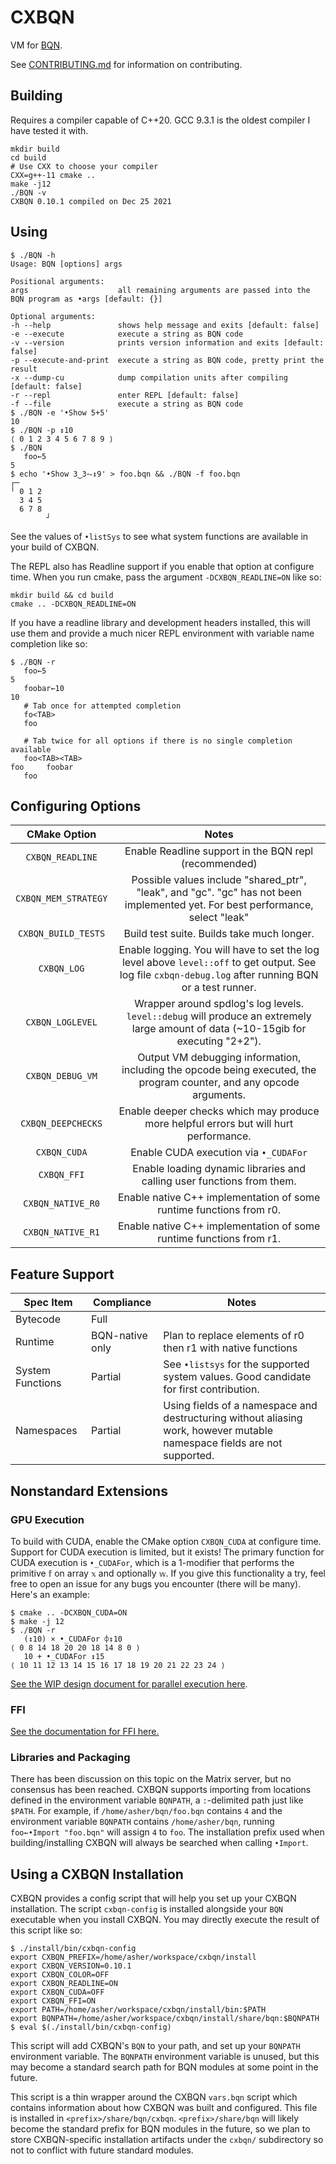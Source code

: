 # CXBQN

VM for [BQN](https://mlochbaum.github.io/BQN/).

See [CONTRIBUTING.md](./CONTRIBUTING.md) for information on contributing.

## Building

Requires a compiler capable of C++20.
GCC 9.3.1 is the oldest compiler I have tested it with.

```console
mkdir build
cd build
# Use CXX to choose your compiler
CXX=g++-11 cmake ..
make -j12
./BQN -v
CXBQN 0.10.1 compiled on Dec 25 2021
```

## Using

```
$ ./BQN -h
Usage: BQN [options] args

Positional arguments:
args                   	all remaining arguments are passed into the BQN program as •args [default: {}]

Optional arguments:
-h --help              	shows help message and exits [default: false]
-e --execute           	execute a string as BQN code
-v --version           	prints version information and exits [default: false]
-p --execute-and-print 	execute a string as BQN code, pretty print the result
-x --dump-cu           	dump compilation units after compiling [default: false]
-r --repl              	enter REPL [default: false]
-f --file              	execute a string as BQN code
$ ./BQN -e '•Show 5+5'
10
$ ./BQN -p ↕10
⟨ 0 1 2 3 4 5 6 7 8 9 ⟩
$ ./BQN
   foo←5
5
$ echo '•Show 3‿3⥊↕9' > foo.bqn && ./BQN -f foo.bqn
┌─
╵ 0 1 2
  3 4 5
  6 7 8
        ┘
```

See the values of `•listSys` to see what system functions are available in your build of CXBQN.

The REPL also has Readline support if you enable that option at configure time.
When you run cmake, pass the argument `-DCXBQN_READLINE=ON` like so:
```console
mkdir build && cd build
cmake .. -DCXBQN_READLINE=ON
```

If you have a readline library and development headers installed, this will use
them and provide a much nicer REPL environment with variable name completion
like so:

```
$ ./BQN -r
   foo←5
5
   foobar←10
10
   # Tab once for attempted completion
   fo<TAB>
   foo

   # Tab twice for all options if there is no single completion available
   foo<TAB><TAB>
foo     foobar
   foo
```

## Configuring Options

|     CMake Option     |                                                                          Notes                                                                          |
|:--------------------:|:-------------------------------------------------------------------------------------------------------------------------------------------------------:|
| `CXBQN_READLINE`     | Enable Readline support in the BQN repl (recommended)                                                                                                   |
| `CXBQN_MEM_STRATEGY` | Possible values include "shared_ptr", "leak", and "gc". "gc" has not been implemented yet. For best performance, select "leak"                          |
| `CXBQN_BUILD_TESTS`  | Build test suite. Builds take much longer.                                                                                                              |
| `CXBQN_LOG`          | Enable logging. You will have to set the log level above `level::off` to get output. See log file `cxbqn-debug.log` after running BQN or a test runner. |
| `CXBQN_LOGLEVEL`     | Wrapper around spdlog's log levels. `level::debug` will produce an extremely large amount of data (~10-15gib for executing "2+2").                      |
| `CXBQN_DEBUG_VM`     | Output VM debugging information, including the opcode being executed, the program counter, and any opcode arguments.                                    |
| `CXBQN_DEEPCHECKS`   | Enable deeper checks which may produce more helpful errors but will hurt performance.                                                                   |
| `CXBQN_CUDA`         | Enable CUDA execution via `•_CUDAFor`                                                                                                                   |
| `CXBQN_FFI`          | Enable loading dynamic libraries and calling user functions from them.                                                                                  |
| `CXBQN_NATIVE_R0`    | Enable native C++ implementation of some runtime functions from r0.                                                                                     |
| `CXBQN_NATIVE_R1`    | Enable native C++ implementation of some runtime functions from r1.                                                                                     |

## Feature Support

| Spec Item          | Compliance      | Notes                                                                                                                                        |
|--------------------|-----------------|----------------------------------------------------------------------------------------------------------------------------------------------|
| Bytecode           | Full            |                                                                                                                                              |
| Runtime            | BQN-native only | Plan to replace elements of r0 then r1 with native functions                                                                                 |
| System Functions   | Partial         | See `•listsys` for the supported system values. Good candidate for first contribution.                                                       |
| Namespaces         | Partial         | Using fields of a namespace and destructuring without aliasing work, however mutable namespace fields are not supported.                     |

## Nonstandard Extensions

### GPU Execution

To build with CUDA, enable the CMake option `CXBQN_CUDA` at configure time.
Support for CUDA execution is limited, but it exists!
The primary function for CUDA execution is `•_CUDAFor`, which is a 1-modifier
that performs the primitive `𝕗` on array `𝕩` and optionally `𝕨`.
If you give this functionality a try, feel free to open an issue for any bugs you encounter (there will be many).
Here's an example:

```console
$ cmake .. -DCXBQN_CUDA=ON
$ make -j 12
$ ./BQN -r
   (↕10) × •_CUDAFor ⌽↕10
⟨ 0 8 14 18 20 20 18 14 8 0 ⟩
   10 + •_CUDAFor ↕15
⟨ 10 11 12 13 14 15 16 17 18 19 20 21 22 23 24 ⟩
```

[See the WIP design document for parallel execution here](./doc/GPU.md).

<!--
|      Extension     | Completion |                                                                     Notes                                                                    |
|:------------------:|:----------:|:--------------------------------------------------------------------------------------------------------------------------------------------:|
| GPU Execution      | Partial       | Plan to add support for primitive operations on data values (chars, numbers, strings, and arrays of any of these) on GPUs in the near future |
| Threaded Execution | None       | Same plan as above. Needs more discussion                                                                                                    |
| Libraries and Packaging | None       | There has been much discussion on this topic in the Matrix server, but little consensus has been reached. The first library-related feature CXBQN will support will likely look like `strings←•Import "←strings.bqn"` where `strings.bqn` is the strings library from Marshall's [bqn-libs repository](https://github.com/mlochbaum/bqn-libs). This will likely become a *standard library* of sorts, once consensus is reached. The first character of the string argument passed to `•Import` will have some special meaning indicating that the BQN VM ought to look in some special location (eg all directories in the environment variable `$BQNPATH`) or perform some operation before importing the specified library. |
-->

### FFI

[See the documentation for FFI here.](doc/FFI.md)

### Libraries and Packaging

There has been discussion on this topic on the Matrix server, but no consensus has been reached.
CXBQN supports importing from locations defined in the environment variable `BQNPATH`, a `:`-delimited path just like `$PATH`.
For example, if `/home/asher/bqn/foo.bqn` contains `4` and the environment variable `BQNPATH` contains `/home/asher/bqn`, running `foo←•Import "foo.bqn"` will assign `4` to `foo`.
The installation prefix used when building/installing CXBQN will always be searched when calling `•Import`.
<!--
The first character of the string argument passed to `•Import` will have some special meaning indicating that the BQN VM ought to look in some special location (eg all directories in the environment variable `$BQNPATH`) or perform some operation before importing the specified library.
-->

## Using a CXBQN Installation

CXBQN provides a config script that will help you set up your CXBQN installation.
The script `cxbqn-config` is installed alongside your `BQN` executable when you install CXBQN.
You may directly execute the result of this script like so:
```console
$ ./install/bin/cxbqn-config
export CXBQN_PREFIX=/home/asher/workspace/cxbqn/install
export CXBQN_VERSION=0.10.1
export CXBQN_COLOR=OFF
export CXBQN_READLINE=ON
export CXBQN_CUDA=OFF
export CXBQN_FFI=ON
export PATH=/home/asher/workspace/cxbqn/install/bin:$PATH
export BQNPATH=/home/asher/workspace/cxbqn/install/share/bqn:$BQNPATH
$ eval $(./install/bin/cxbqn-config)
```

This script will add CXBQN's `BQN` to your path, and set up your `BQNPATH` environment variable.
The `BQNPATH` environment variable is unused, but this may become a standard search path for BQN modules at some point in the future.

This script is a thin wrapper around the CXBQN `vars.bqn` script which contains information about how CXBQN was built and configured.
This file is installed in `<prefix>/share/bqn/cxbqn`.
`<prefix>/share/bqn` will likely become the standard prefix for BQN modules in the future, so we plan to store CXBQN-specific installation artifacts under the `cxbqn/` subdirectory so not to conflict with future standard modules.
